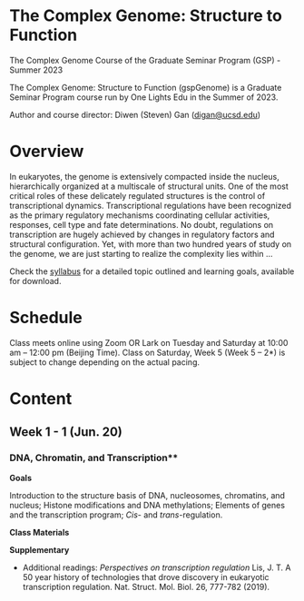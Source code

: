 # The Complex Genome: Structure to Function
The Complex Genome Course of the Graduate Seminar Program (GSP) - Summer 2023

The Complex Genome: Structure to Function (gspGenome) is a Graduate Seminar Program course run by One Lights Edu in the Summer of 2023.

Author and course director: Diwen (Steven) Gan (digan@ucsd.edu)

# Overview

In eukaryotes, the genome is extensively compacted inside the nucleus, hierarchically organized at a multiscale of structural units. One of the most critical roles of these delicately regulated structures is the control of transcriptional dynamics. Transcriptional regulations have been recognized as the primary regulatory mechanisms coordinating cellular activities, responses, cell type and fate determinations. No doubt, regulations on transcription are hugely achieved by changes in regulatory factors and structural configuration. Yet, with more than two hundred years of study on the genome, we are just starting to realize the complexity lies within … 

Check the [syllabus](Syllabus/GSPgenome_S23_Syllabus.pdf) for a detailed topic outlined and learning goals, available for download.

# Schedule

Class meets online using Zoom OR Lark on Tuesday and Saturday at 10:00 am – 12:00 pm (Beijing Time). Class on Saturday, Week 5 (Week 5 – 2*) is subject to change depending on the actual pacing.

# Content

## Week 1 - 1 (Jun. 20)

### DNA, Chromatin, and Transcription**

**Goals**

Introduction to the structure basis of DNA, nucleosomes, chromatins, and nucleus; Histone modifications and DNA methylations; Elements of genes and the transcription program; *Cis*- and *trans*-regulation.

**Class Materials**

**Supplementary**

- Additional readings: *Perspectives on transcription regulation*
  Lis, J. T. A 50 year history of technologies that drove discovery in eukaryotic transcription regulation.    Nat. Struct. Mol. Biol. 26, 777-782 (2019).
